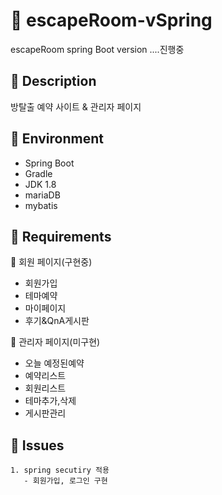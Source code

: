 # :pencil: escapeRoom-vSpring
escapeRoom spring Boot version ....진행중

## :pushpin: Description
방탈출 예약 사이트 & 관리자 페이지 

## :pushpin: Environment
+ Spring Boot
+ Gradle
+ JDK 1.8
+ mariaDB
+ mybatis

## :pushpin: Requirements
:small_orange_diamond: 회원 페이지(구현중)
  - 회원가입
  - 테마예약
  - 마이페이지
  - 후기&QnA게시판

:small_orange_diamond: 관리자 페이지(미구현)
  - 오늘 예정된예약
  - 예약리스트
  - 회원리스트
  - 테마추가,삭제
  - 게시판관리


## :pushpin: Issues
```
1. spring secutiry 적용
   - 회원가입, 로그인 구현

```


